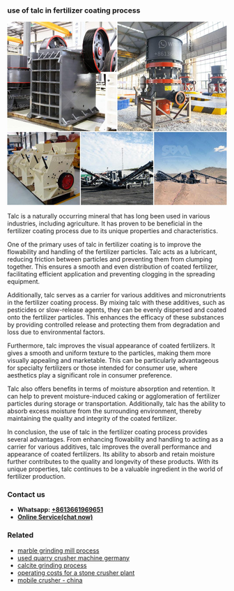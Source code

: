 <h3>use of talc in fertilizer coating process</h3><img src='1704857206.jpg' alt=''><p>Talc is a naturally occurring mineral that has long been used in various industries, including agriculture. It has proven to be beneficial in the fertilizer coating process due to its unique properties and characteristics.</p><p>One of the primary uses of talc in fertilizer coating is to improve the flowability and handling of the fertilizer particles. Talc acts as a lubricant, reducing friction between particles and preventing them from clumping together. This ensures a smooth and even distribution of coated fertilizer, facilitating efficient application and preventing clogging in the spreading equipment.</p><p>Additionally, talc serves as a carrier for various additives and micronutrients in the fertilizer coating process. By mixing talc with these additives, such as pesticides or slow-release agents, they can be evenly dispersed and coated onto the fertilizer particles. This enhances the efficacy of these substances by providing controlled release and protecting them from degradation and loss due to environmental factors.</p><p>Furthermore, talc improves the visual appearance of coated fertilizers. It gives a smooth and uniform texture to the particles, making them more visually appealing and marketable. This can be particularly advantageous for specialty fertilizers or those intended for consumer use, where aesthetics play a significant role in consumer preference.</p><p>Talc also offers benefits in terms of moisture absorption and retention. It can help to prevent moisture-induced caking or agglomeration of fertilizer particles during storage or transportation. Additionally, talc has the ability to absorb excess moisture from the surrounding environment, thereby maintaining the quality and integrity of the coated fertilizer.</p><p>In conclusion, the use of talc in the fertilizer coating process provides several advantages. From enhancing flowability and handling to acting as a carrier for various additives, talc improves the overall performance and appearance of coated fertilizers. Its ability to absorb and retain moisture further contributes to the quality and longevity of these products. With its unique properties, talc continues to be a valuable ingredient in the world of fertilizer production.</p><h3>Contact us</h3><ul><li><strong>Whatsapp:&nbsp;<a href="https://wa.me/8613661969651">+8613661969651</a></strong></li><li><a href="https://swt.shibang-china.com/?git&amp;zhl&amp;use of talc in fertilizer coating process"><strong>Online Service(chat now)</strong></a></li></ul><h3>Related</h3><ul><li><a href='marble grinding mill process.md'>marble grinding mill process</a></li><li><a href='used quarry crusher machine germany.md'>used quarry crusher machine germany</a></li><li><a href='calcite grinding process.md'>calcite grinding process</a></li><li><a href='operating costs for a stone crusher plant.md'>operating costs for a stone crusher plant</a></li><li><a href='mobile crusher  china.md'>mobile crusher - china</a></li></ul>